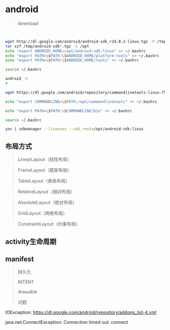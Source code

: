# android

> download

``` bash


wget http://dl.google.com/android/android-sdk_r24.0.2-linux.tgz -P /tmp
tar xzf /tmp/android-sdk*.tgz -C /opt
echo "export ANDROID_HOME=/opt/android-sdk-linux" >> ~/.bashrc
echo "export PATH=\$PATH:\$ANDROID_HOME/platform-tools" >> ~/.bashrc
echo "export PATH=\$PATH:\$ANDROID_HOME/tools" >> ~/.bashrc

source ~/.bashrc

android -h
#

wget https://dl.google.com/android/repository/commandlinetools-linux-7583922_latest.zip -P /tmp/

echo "export COMMANDLINE=\$PATH:/opt/commandlinetools" >> ~/.bashrc 

echo "export PATH=\$PATH:\$COMMANDLINE/bin" >> ~/.bashrc 

source ~/.bashrc

yes | sdkmanager --licenses --sdk_root=/opt/android-sdk-linux
```
## 布局方式

> LinearLayout（线性布局）

> FrameLayout（框架布局）

> TableLayout（表格布局）

> RelativeLayout（相对布局）

> AbsoluteLayout（绝对布局）

> GridLayout（网格布局） 

> ConstraintLayout（约束布局）

## activity生命周期

> 

> 

> 

> 

> 

## manifest

> 持久化

> INTENT

> drawable

> 问题

IOException: https://dl.google.com/android/repository/addons_list-4.xml

java.net.ConnectException: Connection timed out: connect


